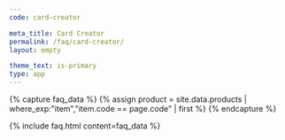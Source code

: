 ```yaml
---
code: card-creator

meta_title: Card Creator
permalink: /faq/card-creator/
layout: empty

theme_text: is-primary
type: app
---
```



{% capture faq_data %}
    {% assign product = site.data.products | where_exp:"item","item.code == page.code" | first %}
{% endcapture %}


{% include faq.html content=faq_data %}